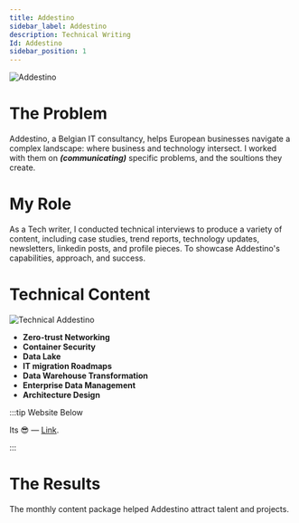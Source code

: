 ```yaml
---
title: Addestino
sidebar_label: Addestino
description: Technical Writing
Id: Addestino
sidebar_position: 1
---
```


![Addestino](/img/Add2.png)

# The Problem

Addestino, a Belgian IT consultancy, helps European businesses navigate a complex landscape: where business and technology intersect. I worked with them on ***(communicating)*** specific problems, and the soultions they create.

# My Role

As a Tech writer, I conducted technical interviews to produce a variety of content, including case studies, trend reports, technology updates, newsletters, linkedin posts, and profile pieces. To showcase Addestino's capabilities, approach, and success. 

# Technical Content

![Technical Addestino](/img/Add.png)

- **Zero-trust Networking**
- **Container Security**
- **Data Lake**
- **IT migration Roadmaps**
- **Data Warehouse Transformation**
- **Enterprise Data Management**
- **Architecture Design**


:::tip Website Below

Its 😎 — [Link](https://addestino.be/).

:::

# The Results

The monthly content package helped Addestino attract talent and projects.
